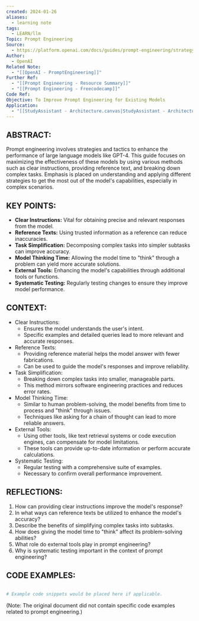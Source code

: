 ```yaml
---
created: 2024-01-26
aliases:
  - learning note
tags:
  - LEARN/llm
Topic: Prompt Engineering
Source:
  - https://platform.openai.com/docs/guides/prompt-engineering/strategy-give-models-time-to-think
Author:
  - OpenAI
Related Note:
  - "[[OpenAI - PromptEngineering]]"
Further Ref:
  - "[[Prompt Engineering - Resource Summary]]"
  - "[[Prompt Engineering - Freecodecamp]]"
Code Ref: 
Objective: To Improve Prompt Engineering for Existing Models
Application:
  - "[[StudyAssistant - Architecture.canvas|StudyAssistant - Architecture]]"
---
```

## ABSTRACT:

Prompt engineering involves strategies and tactics to enhance the performance of large language models like GPT-4. This guide focuses on maximizing the effectiveness of these models by using various methods such as clear instructions, providing reference text, and breaking down complex tasks. Emphasis is placed on understanding and applying different strategies to get the most out of the model's capabilities, especially in complex scenarios.

## KEY POINTS:

- **Clear Instructions:** Vital for obtaining precise and relevant responses from the model.
- **Reference Texts:** Using trusted information as a reference can reduce inaccuracies.
- **Task Simplification:** Decomposing complex tasks into simpler subtasks can improve accuracy.
- **Model Thinking Time:** Allowing the model time to "think" through a problem can yield more accurate solutions.
- **External Tools:** Enhancing the model's capabilities through additional tools or functions.
- **Systematic Testing:** Regularly testing changes to ensure they improve model performance.

## CONTEXT:

- Clear Instructions:
    - Ensures the model understands the user's intent.
    - Specific examples and detailed queries lead to more relevant and accurate responses.
- Reference Texts:
    - Providing reference material helps the model answer with fewer fabrications.
    - Can be used to guide the model's responses and improve reliability.
- Task Simplification:
    - Breaking down complex tasks into smaller, manageable parts.
    - This method mirrors software engineering practices and reduces error rates.
- Model Thinking Time:
    - Similar to human problem-solving, the model benefits from time to process and "think" through issues.
    - Techniques like asking for a chain of thought can lead to more reliable answers.
- External Tools:
    - Using other tools, like text retrieval systems or code execution engines, can compensate for model limitations.
    - These tools can provide up-to-date information or perform accurate calculations.
- Systematic Testing:
    - Regular testing with a comprehensive suite of examples.
    - Necessary to confirm overall performance improvement.

## REFLECTIONS:

1. How can providing clear instructions improve the model's response?
2. In what ways can reference texts be utilized to enhance the model's accuracy?
3. Describe the benefits of simplifying complex tasks into subtasks.
4. How does giving the model time to "think" affect its problem-solving abilities?
5. What role do external tools play in prompt engineering?
6. Why is systematic testing important in the context of prompt engineering?


## CODE EXAMPLES:

```python

# Example code snippets would be placed here if applicable.

```


(Note: The original document did not contain specific code examples related to prompt engineering.)


